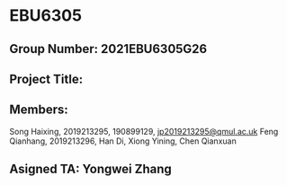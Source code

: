 # EBU6305
## Group Number: 2021EBU6305G26
## Project Title:
## Members:
Song Haixing, 2019213295, 190899129, jp2019213295@qmul.ac.uk
Feng Qianhang, 2019213296, 
Han Di,
Xiong Yining, 
Chen Qianxuan
## Asigned TA: Yongwei Zhang
